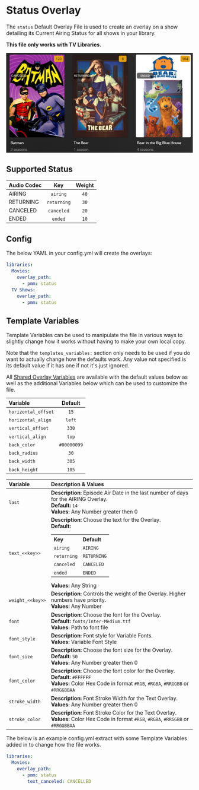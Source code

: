 # Status Overlay

The `status` Default Overlay File is used to create an overlay on a show detailing its Current Airing Status for all shows in your library.

**This file only works with TV Libraries.**

![](images/status.png)

## Supported Status

| Audio Codec |     Key     | Weight |
|:------------|:-----------:|:------:|
| AIRING      |  `airing`   |  `40`  |
| RETURNING   | `returning` |  `30`  |
| CANCELED    | `canceled`  |  `20`  |
| ENDED       |   `ended`   |  `10`  |

## Config

The below YAML in your config.yml will create the overlays:

```yaml
libraries:
  Movies:
    overlay_path:
      - pmm: status
  TV Shows:
    overlay_path:
      - pmm: status
```

## Template Variables

Template Variables can be used to manipulate the file in various ways to slightly change how it works without having to make your own local copy.

Note that the `templates_variables:` section only needs to be used if you do want to actually change how the defaults work. Any value not specified is its default value if it has one if not it's just ignored.

All [Shared Overlay Variables](variables) are available with the default values below as well as the additional Variables below which can be used to customize the file.

| Variable            |   Default   |
|:--------------------|:-----------:|
| `horizontal_offset` |    `15`     |
| `horizontal_align`  |   `left`    |
| `vertical_offset`   |    `330`    |
| `vertical_align`    |    `top`    |
| `back_color`        | `#00000099` |
| `back_radius`       |    `30`     |
| `back_width`        |    `305`    |
| `back_height`       |    `105`    |

| Variable         | Description & Values                                                                                                                                                                                                                                                                                                                                |
|:-----------------|:----------------------------------------------------------------------------------------------------------------------------------------------------------------------------------------------------------------------------------------------------------------------------------------------------------------------------------------------------|
| `last`           | **Description:** Episode Air Date in the last number of days for the AIRING Overlay.<br>**Default:** `14`<br>**Values:** Any Number greater then 0                                                                                                                                                                                                  |
| `text_<<key>>`   | **Description:** Choose the text for the Overlay.<br>**Default:** <table class="clearTable"><tr><th>Key</th><th>Default</th></tr><tr><td>`airing`</td><td>`AIRING`</td></tr><tr><td>`returning`</td><td>`RETURNING`</td></tr><tr><td>`canceled`</td><td>`CANCELED`</td></tr><tr><td>`ended`</td><td>`ENDED`</td></tr></table>**Values:** Any String |
| `weight_<<key>>` | **Description:** Controls the weight of the Overlay. Higher numbers have priority.<br>**Values:** Any Number                                                                                                                                                                                                                                        |
| `font`           | **Description:** Choose the font for the Overlay.<br>**Default:** `fonts/Inter-Medium.ttf`<br>**Values:** Path to font file                                                                                                                                                                                                                         |
| `font_style`     | **Description:** Font style for Variable Fonts.<br>**Values:** Variable Font Style                                                                                                                                                                                                                                                                  |
| `font_size`      | **Description:** Choose the font size for the Overlay.<br>**Default:** `50`<br>**Values:** Any Number greater then 0                                                                                                                                                                                                                                |
| `font_color`     | **Description:** Choose the font color for the Overlay.<br>**Default:** `#FFFFFF`<br>**Values:** Color Hex Code in format `#RGB`, `#RGBA`, `#RRGGBB` or `#RRGGBBAA`                                                                                                                                                                                 |
| `stroke_width`   | **Description:** Font Stroke Width for the Text Overlay.<br>**Values:** Any Number greater then 0                                                                                                                                                                                                                                                   |
| `stroke_color`   | **Description:** Font Stroke Color for the Text Overlay.<br>**Values:** Color Hex Code in format `#RGB`, `#RGBA`, `#RRGGBB` or `#RRGGBBAA`                                                                                                                                                                                                          |

The below is an example config.yml extract with some Template Variables added in to change how the file works.

```yaml
libraries:
  Movies:
    overlay_path:
      - pmm: status
        text_canceled: CANCELLED
```
